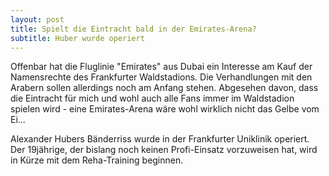 ```yaml
---
layout: post
title: Spielt die Eintracht bald in der Emirates-Arena?
subtitle: Huber wurde operiert
---
```


Offenbar hat die Fluglinie "Emirates" aus Dubai ein Interesse am Kauf der Namensrechte des Frankfurter Waldstadions. Die Verhandlungen mit den Arabern sollen allerdings noch am Anfang stehen. Abgesehen davon, dass die Eintracht für mich und wohl auch alle Fans immer im Waldstadion spielen wird - eine Emirates-Arena wäre wohl wirklich nicht das Gelbe vom Ei...

Alexander Hubers Bänderriss wurde in der Frankfurter Uniklinik operiert. Der 19jährige, der bislang noch keinen Profi-Einsatz vorzuweisen hat, wird in Kürze mit dem Reha-Training beginnen.
